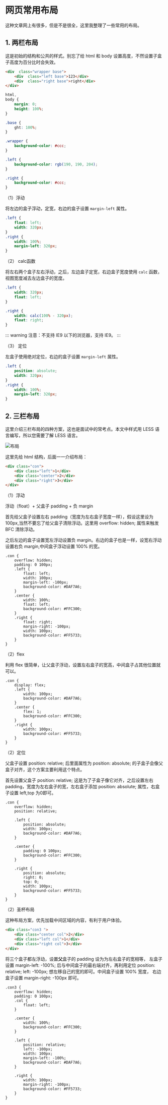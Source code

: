 # 网页常用布局

这种文章网上有很多，但是不是很全，这里我整理了一些常用的布局。

## 1. 两栏布局

这是初始的结构和公共的样式。别忘了给 html 和 body 设置高度，不然设置子盒子高度为百分比时会失效。

```html
<div  class="wrapper base">
    <div  class="left base">123</div>
    <div  class="right base">right</div>
</div>
```

```css
html,
body {
    margin: 0;
    height: 100%;
}

.base {
    ght: 100%;
}

.wrapper {
    background-color: #ccc;
}

.left {
    background-color: rgb(190, 190, 204);
}

.right {
    background-color: #ccc;
}
```

（1）浮动

将左边的盒子浮动，定宽，右边的盒子设置 `margin-left` 属性。

```css
.left {
    float: left;
    width: 320px;
}
.right {
    width: 100%;
    margin-left: 320px;
}
```

（2） calc函数

将左右两个盒子左右浮动，之后，左边盒子定宽，右边盒子宽度使用 `calc` 函数，视图宽度减去左边盒子的宽度。

```css
.left {
    width: 320px;
    float: left;
}

.right {
    width: calc(100% - 320px);
    float: right;
}
```

::: warning
注意：不支持 IE9 以下的浏览器，支持 IE9。
:::

（3） 定位

左盒子使用绝对定位，右边的盒子设置 `margin-left` 属性。

```css
.left {
    position: absolute;
    width: 320px;
}
.right {
    width: 100%;
    margin-left: 320px;
}
```

## 2. 三栏布局

这里介绍三栏布局的四种方案，这也是面试中的常考点。本文中样式用 LESS 语言编写，所以您需要了解 LESS 语言。

![布局](buju.png)

这里先给 html 结构，后面一一介绍布局：

```html
<div class="con">
    <div class="left">1</div>
    <div class="center">2</div>
    <div class="right">3</div>
</div>
```

（1）浮动

浮动（float）+ 父盒子 padding + 负 margin

首先给父盒子设置左右 padding（宽度为左右盒子宽度一样），假设这里设为 100px,当然不要忘了给父盒子清除浮动。这里用 overflow: hidden; 属性来触发 BFC 清除浮动。

之后左边的盒子设置宽左浮动设置负 margin。右边的盒子也是一样，设宽右浮动设置右负 margin,中间盒子浮动设置 100% 的宽。

```less
.con {
    overflow: hidden;
    padding: 0 100px;
    .left {
        float: left;
        width: 100px;
        margin-left: -100px;
        background-color: #DAF7A6;
    }
    .center {
        width: 100%;
        float: left;
        background-color: #FFC300;
    }
    .right {
        float: right;
        margin-right: -100px;
        width: 100px;
        background-color: #FF5733;
    }
}
```

（2）flex

利用 flex 很简单，让父盒子浮动，设置左右盒子的宽高，中间盒子占其他位置就可以。

```less
.con {
    display: flex;
    .left {
        width: 100px;
        background-color: #DAF7A6;
    }
    .center {
        flex: 1;
        background-color: #FFC300;
    }
    .right {
        width: 100px;
        background-color: #FF5733;
    }
}
```

（2）定位

父盒子设置 position: relative; 后里面属性为 position: absolute; 的子盒子会像父盒子对齐，这个方案主要利用这个特点。

首先设置父盒子 position: relative; 这是为了子盒子像它对齐，之后设置左右 padding，宽度为左右盒子的宽，左右盒子添加 position: absolute; 属性，右盒子设置 left,top 为0即可。

```less
.con {
    overflow: hidden;
    position: relative;

    .left {
        position: absolute;
        width: 100px;
        background-color: #DAF7A6;
    }

    .center {
        padding: 0 100px;
        background-color: #FFC300;
    }

    .right {
        position: absolute;
        right: 0;
        top: 0;
        width: 100px;
        background-color: #FF5733;
    }
}
```

（2）圣杯布局

这种布局方案，优先加载中间区域的内容，有利于用户体验。

```html
<div class="con3 ">
    <div class="center col">2</div>
    <div class="left col">1</div>
    <div class="right col">3</div>
</div>
```

将三个盒子都左浮动，设置**父**盒子的 padding 设为为左右盒子的宽相等， 左盒子设置 margin-left: -100%; 后与中间盒子的最右端对齐，再利用定位 position: relative; left: -100px; 想左移自己的宽的即可。中间盒子设置 100% 宽度， 右边盒子设置 margin-right: -100px 即可。

```less
.con3 {
    overflow: hidden;
    padding: 0 100px;
    .col {
        float: left;
    }

    .center {
        width: 100%;
        background-color: #FFC300;
    }

    .left {
        position: relative;
        left: -100px;
        width: 100px;
        margin-left: -100%;
        background-color: #DAF7A6;
    }

    .right {
        width: 100px;
        margin-right: -100px;
        background-color: #FF5733;
    }
}
```

 
 <comment-comment/> 
 